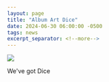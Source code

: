 ```yaml
---
layout: page
title: "Album Art Dice"
date: 2024-06-30 06:00:00 -0500
tags: news
excerpt_separator: <!--more-->
---
```


<a href="/store/" alt="Full res version"><img src="/assets/img/full/rollDice.gif"/></a>

We've got Dice
